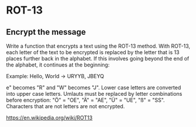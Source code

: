 # ROT-13

## Encrypt the message

Write a function that encrypts a text using the ROT-13 method. With ROT-13, each letter of the text to be encrypted is replaced by the letter that is 13 places further back in the alphabet. If this involves going beyond the end of the alphabet, it continues at the beginning:

Example: Hello, World -> URYYB, JBEYQ

e" becomes "R" and "W" becomes "J".
Lower case letters are converted into upper case letters.
Umlauts must be replaced by letter combinations before encryption: "Ö" = "OE", "Ä" = "AE", "Ü" = "UE", "ß" = "SS".
Characters that are not letters are not encrypted.

https://en.wikipedia.org/wiki/ROT13